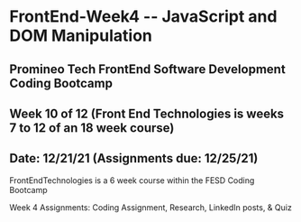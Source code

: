 # FrontEnd-Week4 -- JavaScript and DOM Manipulation

## Promineo Tech FrontEnd Software Development Coding Bootcamp 
## Week 10 of 12 (Front End Technologies is weeks 7 to 12 of an 18 week course) 
## Date:  12/21/21 (Assignments due:  12/25/21) 

FrontEndTechnologies is a 6 week course within the FESD Coding Bootcamp

Week 4 Assignments:  Coding Assignment, Research, LinkedIn posts, & Quiz

